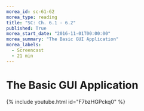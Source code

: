 ```yaml
---
morea_id: sc-61-62
morea_type: reading
title: "SC: Ch. 6.1 - 6.2"
published: True
morea_start_date: "2016-11-01T00:00:00"
morea_summary: "The Basic GUI Application"
morea_labels: 
  - Screencast
  - 21 min
---
```


# The Basic GUI Application

{% include youtube.html id="F7bzHGPckq0" %}

